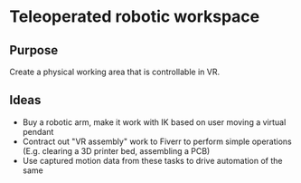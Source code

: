 # Teleoperated robotic workspace

## Purpose

Create a physical working area that is controllable in VR.

## Ideas

- Buy a robotic arm, make it work with IK based on user moving a virtual pendant
- Contract out "VR assembly" work to Fiverr to perform simple operations (E.g. clearing a 3D printer bed, assembling a PCB)
- Use captured motion data from these tasks to drive automation of the same
